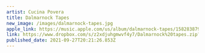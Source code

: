 ```yaml
---
artist: Cucina Povera
title: Dalmarnock Tapes
new_image: /images/dalmarnock-tapes.jpg
apple_link: https://music.apple.com/us/album/dalmarnock-tapes/1582838797
link: https://www.dropbox.com/s/z2xdjuhgmwvf4y7/Dalmarnock%20tapes.zip?dl=1
published_date: 2021-09-27T20:21:26.853Z
---
```

